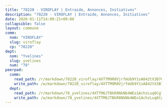 ```yaml
---
title: "78220 - VIROFLAY | Entraide, Annonces, Initiatives"
description: "78220 - VIROFLAY | Entraide, Annonces, Initiatives"
date: 2020-01-11T14:09:21+09:00
collapsible: false
layout: commune
comm:
  nom: "VIROFLAY"
  slug: viroflay
  cp: "78220"
dept:
  nom: "Yvelines"
  slug: yvelines
  num: "78"
peerpad:
  comm:
    read_path: /r/markdown/78220_viroflay/4XTTM9R8VjrfmUb9Y1sA842tX3B7C5m6wMX6Q9irv9ZoAtswa
    write_path: /w/markdown/78220_viroflay/4XTTM9R8VjrfmUb9Y1sA842tX3B7C5m6wMX6Q9irv9ZoAtswa-K3TgUpijCDG8ERkd8ArUUN4VCUJBtcALn4tSefoBqmVL4Px29mrXq7YNhydCWq7PDAxUTujT5WdAKHRdFyt4ZQwYKYe5biv6MfCLRSYryRaEVGni711zqbtnA3fMe6aueTHYgjWk
  dept:
    read_path: /r/markdown/78_yvelines/4XTTM6JTBkR8NkNb4WEo1AchzLuq6Cg73ydg7w9pErcQZA13p
    write_path: /w/markdown/78_yvelines/4XTTM6JTBkR8NkNb4WEo1AchzLuq6Cg73ydg7w9pErcQZA13p-K3TgUBFRQCPZwoWqJkunXeSjdgbtU3xzUSsui8DBc3rCTw6mbo4gNvfQRdE99JD3AnVW7fzseq687LKfGWCfAPajih5ByiZ3SpFz1r449oWaDnM5BHKZTbYtf6pEhRvzWbcazhrS
---
```


